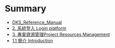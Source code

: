 # Summary

* [DKS\_Reference\_Manual](README.md)
* [2. 系統登入 Login platform](login-platform.md)
* [3. 專案資源管理Project Resources Management](resources-management.md)
* [1.1 簡介 Introduction](introduction.md)

